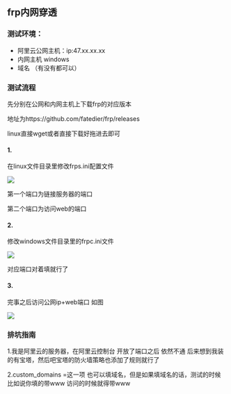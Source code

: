 ## frp内网穿透

### 测试环境：

* 阿里云公网主机：ip:47.xx.xx.xx
* 内网主机 windows
* 域名 （有没有都可以）

### 测试流程

先分别在公网和内网主机上下载frp的对应版本

地址为https://github.com/fatedier/frp/releases

linux直接wget或者直接下载好拖进去即可

#### 1.

在linux文件目录里修改frps.ini配置文件

![](images/15897759972028.png)


第一个端口为链接服务器的端口

第二个端口为访问web的端口

#### 2.

修改windows文件目录里的frpc.ini文件

![](images/15897759908045.png)


对应端口对着填就行了

#### 3.

完事之后访问公网ip+web端口 如图

![](images/15897759839170.png)


### 排坑指南

1.我是阿里云的服务器，在阿里云控制台 开放了端口之后 依然不通 后来想到我装的有宝塔，然后吧宝塔的防火墙策略也添加了规则就行了

2.custom_domains =这一项 也可以填域名，但是如果填域名的话，测试的时候 比如说你填的带www 访问的时候就得带www

